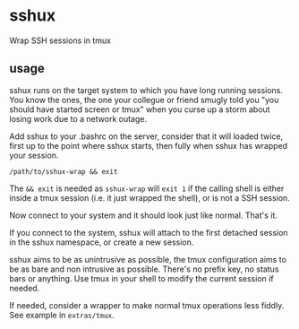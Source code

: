 # sshux
Wrap SSH sessions in tmux

## usage

sshux runs on the target system to which you have long running sessions. You
know the ones, the one your collegue or friend smugly told you "you should have
started screen or tmux" when you curse up a storm about losing work due to a
network outage.

Add sshux to your .bashrc on the server, consider that it will loaded twice,
first up to the point where sshux starts, then fully when sshux has wrapped
your session.

    /path/to/sshux-wrap && exit

The `&& exit` is needed as `sshux-wrap` will `exit 1` if the calling shell is
either inside a tmux session (i.e. it just wrapped the shell), or is not a SSH
session.

Now connect to your system and it should look just like normal. That's it.

If you connect to the system, sshux will attach to the first detached session
in the sshux namespace, or create a new session.

sshux aims to be as unintrusive as possible, the tmux configuration aims to be
as bare and non intrusive as possible. There's no prefix key, no status bars or
anything. Use tmux in your shell to modify the current session if needed.

If needed, consider a wrapper to make normal tmux operations less fiddly. See
example in `extras/tmux`.
